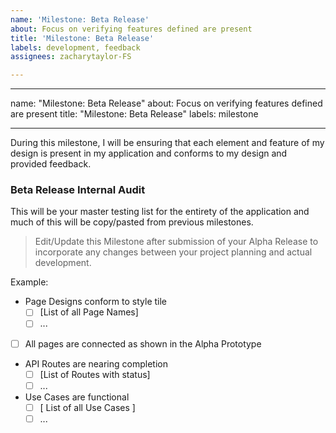 ```yaml
---
name: 'Milestone: Beta Release'
about: Focus on verifying features defined are present
title: 'Milestone: Beta Release'
labels: development, feedback
assignees: zacharytaylor-FS

---
```


---

name: "Milestone: Beta Release"
about: Focus on verifying features defined are present
title: "Milestone: Beta Release"
labels: milestone

---

During this milestone, I will be ensuring that each element and feature of my design is present in my application and conforms to my design and provided feedback.

### Beta Release Internal Audit

This will be your master testing list for the entirety of the application and much of this will be copy/pasted from previous milestones.

> Edit/Update this Milestone after submission of your Alpha Release to incorporate any changes between your project planning and actual development. 

Example:

* Page Designs conform to style tile
  * [ ] [List of all Page Names]
  * [ ] ...
* [ ] All pages are connected as shown in the Alpha Prototype

* API Routes are nearing completion 
  * [ ] [List of Routes with status]
  * [ ] ...

* Use Cases are functional
  * [ ] [ List of all Use Cases ]
  * [ ] ...
